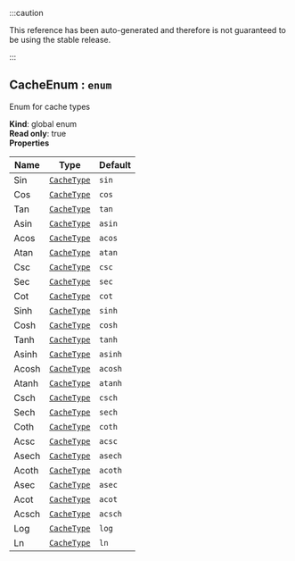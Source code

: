 
:::caution

This reference has been auto-generated and therefore is not guaranteed to be using the stable release.

:::

<a name="CacheEnum"></a>

## CacheEnum : <code>enum</code>
Enum for cache types

**Kind**: global enum  
**Read only**: true  
**Properties**

| Name | Type | Default |
| --- | --- | --- |
| Sin | [<code>CacheType</code>](#CacheType) | <code>sin</code> | 
| Cos | [<code>CacheType</code>](#CacheType) | <code>cos</code> | 
| Tan | [<code>CacheType</code>](#CacheType) | <code>tan</code> | 
| Asin | [<code>CacheType</code>](#CacheType) | <code>asin</code> | 
| Acos | [<code>CacheType</code>](#CacheType) | <code>acos</code> | 
| Atan | [<code>CacheType</code>](#CacheType) | <code>atan</code> | 
| Csc | [<code>CacheType</code>](#CacheType) | <code>csc</code> | 
| Sec | [<code>CacheType</code>](#CacheType) | <code>sec</code> | 
| Cot | [<code>CacheType</code>](#CacheType) | <code>cot</code> | 
| Sinh | [<code>CacheType</code>](#CacheType) | <code>sinh</code> | 
| Cosh | [<code>CacheType</code>](#CacheType) | <code>cosh</code> | 
| Tanh | [<code>CacheType</code>](#CacheType) | <code>tanh</code> | 
| Asinh | [<code>CacheType</code>](#CacheType) | <code>asinh</code> | 
| Acosh | [<code>CacheType</code>](#CacheType) | <code>acosh</code> | 
| Atanh | [<code>CacheType</code>](#CacheType) | <code>atanh</code> | 
| Csch | [<code>CacheType</code>](#CacheType) | <code>csch</code> | 
| Sech | [<code>CacheType</code>](#CacheType) | <code>sech</code> | 
| Coth | [<code>CacheType</code>](#CacheType) | <code>coth</code> | 
| Acsc | [<code>CacheType</code>](#CacheType) | <code>acsc</code> | 
| Asech | [<code>CacheType</code>](#CacheType) | <code>asech</code> | 
| Acoth | [<code>CacheType</code>](#CacheType) | <code>acoth</code> | 
| Asec | [<code>CacheType</code>](#CacheType) | <code>asec</code> | 
| Acot | [<code>CacheType</code>](#CacheType) | <code>acot</code> | 
| Acsch | [<code>CacheType</code>](#CacheType) | <code>acsch</code> | 
| Log | [<code>CacheType</code>](#CacheType) | <code>log</code> | 
| Ln | [<code>CacheType</code>](#CacheType) | <code>ln</code> | 

